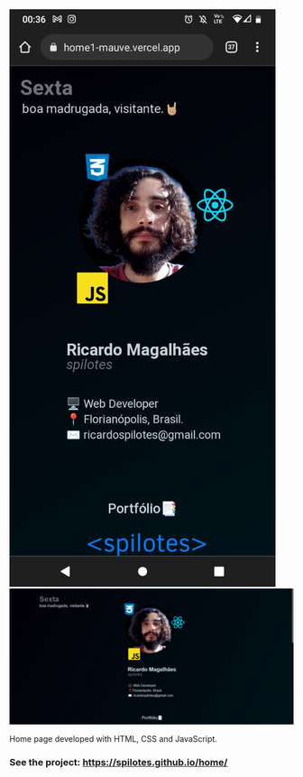 <img src="./img/mobile-home.jpeg">
<img src="./img/desktop-home.png">

Home page developed with HTML, CSS and JavaScript.
### See the project: https://spilotes.github.io/home/
